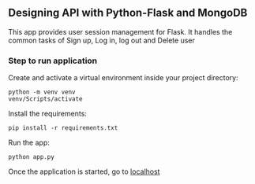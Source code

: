 ## Designing API with Python-Flask and MongoDB

This app provides user session management for Flask. It handles the common
tasks of Sign up, Log in, log out and Delete user

### Step to run application

Create and activate a virtual environment inside your project directory:

```
python -m venv venv
venv/Scripts/activate
```

Install the requirements:

```
pip install -r requirements.txt
```

Run the app:

```
python app.py
```

Once the application is started, go to [localhost](http://localhost:5000/)
